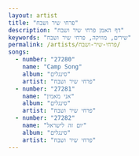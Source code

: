 ```yaml
---
layout: artist
title: "פרחי שיר ושבח"
description: "דף האמן פרחי שיר ושבח"
keywords: "שירים, מוזיקה, פרחי שיר ושבח"
permalink: /artists/פרחי-שיר-ושבח/
songs:
  - number: "27280"
    name: "Camp Song"
    album: "סינגלים"
    artist: "פרחי שיר ושבח"
  - number: "27281"
    name: "אני מאמין"
    album: "סינגלים"
    artist: "פרחי שיר ושבח"
  - number: "27282"
    name: "יום זה לישראל"
    album: "סינגלים"
    artist: "פרחי שיר ושבח"
---
```


